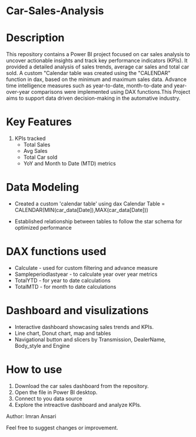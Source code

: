 # Car-Sales-Analysis

# Description

This repository contains a Power BI project focused on car sales analysis to uncover actionable insights and track key performance indicators (KPIs). It provided a detailed analysis of sales trends, average car sales and total car sold. A custom "Calendar table was created using the "CALENDAR" function in dax, based on the minimum and maximum sales data. Advance time intelligence measures such as year-to-date, month-to-date and year-over-year comparisons were implemented using DAX functions.This Project aims to support data driven decision-making in the automative industry.


# Key Features 

1. KPIs tracked
   - Total Sales
   - Avg Sales
   - Total Car sold
   - YoY and Month to Date (MTD) metrics

# Data Modeling 

- Created a custom 'calendar table' using dax
  Calendar Table = CALENDAR(MIN(car_data[Date]),MAX(car_data[Date]))

- Established relationship between tables to follow the star schema for optimized performance

# DAX functions used 

- Calculate - used for custom filtering and advance measure 
- Sampleperiodlastyear - to calculate year over year metrics 
- TotalYTD - for year to date calculations 
- TotalMTD - for month to date calculations 

# Dashboard and visulizations 

- Interactive dashboard showcasing sales trends and KPIs.
- Line chart, Donut chart, map and tables
- Navigational button and slicers by Transmission, DealerName, Body_style and Engine

# How to use 

1. Download the car sales dashboard from the repository.
2. Open the file in Power BI desktop.
3. Connect to you data source
4. Explore the intreactive dashboard and analyze KPIs.



Author:
Imran Ansari

Feel free to suggest changes or improvement.







